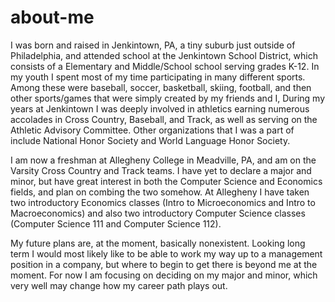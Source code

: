 # about-me
I was born and raised in Jenkintown, PA, a tiny suburb just outside of Philadelphia, and attended school at the Jenkintown School District, which consists of a Elementary and Middle/School school serving grades K-12. In my youth I spent most of my time participating in many different sports. Among these were baseball, soccer, basketball, skiing, football, and then other sports/games that were simply created by my friends and I, During my years at Jenkintown I was deeply involved in athletics earning numerous accolades in Cross Country, Baseball, and Track, as well as serving on the Athletic Advisory Committee. Other organizations that I was a part of include National Honor Society and World Language Honor Society.

I am now a freshman at Allegheny College in Meadville, PA, and am on the Varsity Cross Country and Track teams. I have yet to declare a major and minor, but have great interest in both the Computer Science and Economics fields, and plan on combing the two somehow. At Allegheny I have taken two introductory Economics classes (Intro to Microeconomics and Intro to Macroeconomics) and also two introductory Computer Science classes (Computer Science 111 and Computer Science 112).

My future plans are, at the moment, basically nonexistent. Looking long term I would most likely like to be able to work my way up to a management position in a company, but where to begin to get there is beyond me at the moment. For now I am focusing on deciding on my major and minor, which very well may change how my career path plays out. 
